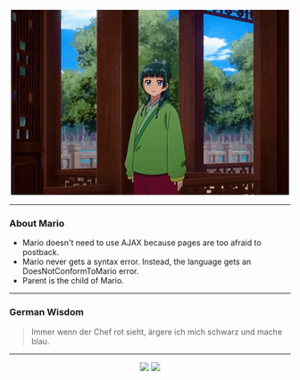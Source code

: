 <p align="center">
  <img src="assets/maomao.gif" />
</p>

---

### About Mario
- Mario doesn't need to use AJAX because pages are too afraid to postback.
- Mario never gets a syntax error. Instead, the language gets an DoesNotConformToMario error.
- Parent is the child of Mario.

---

### German Wisdom
> Immer wenn der Chef rot sieht, ärgere ich mich schwarz und mache blau.

---

<p align="center">
  <a>
    <img height="180em" src="https://github-readme-stats-eight-theta.vercel.app/api?username=Torfkopp&show_icons=true&theme=dark&include_all_commits=true&count_private=true"/>
  </a>
  <a href="https://github.com/Torfkopp?tab=repositories">
    <img height="180em" src="https://github-readme-stats-eight-theta.vercel.app/api/top-langs/?username=torfkopp&layout=compact&theme=dark&langs_count=8&hide=java"/>
  </a>
</p>
